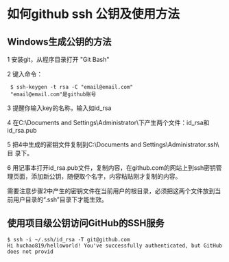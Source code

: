 
如何github ssh 公钥及使用方法
===============

## Windows生成公钥的方法

 1 安装git，从程序目录打开 "Git Bash" 

 2 键入命令：
     
     $ ssh-keygen -t rsa -C "email@email.com"
     "email@email.com"是github账号

 3 提醒你输入key的名称，输入如id_rsa

 4 在C:\Documents and Settings\Administrator\下产生两个文件：id_rsa和id_rsa.pub

 5 把4中生成的密钥文件复制到C:\Documents and Settings\Administrator\.ssh\ 目 录下。

 6 用记事本打开id_rsa.pub文件，复制内容，在github.com的网站上到ssh密钥管理页面，添加新公钥，随便取个名字，内容粘贴刚才复制的内容。

需要注意步骤2中产生的密钥文件在当前用户的根目录，必须把这两个文件放到当前用户目录的“.ssh”目录下才能生效。


## 使用项目级公钥访问GitHub的SSH服务

    $ ssh -i ~/.ssh/id_rsa -T git@github.com
    Hi huchao819/helloworld! You've successfully authenticated, but GitHub does not provid
    
